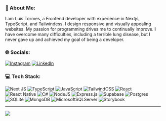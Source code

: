 ### 💫 About Me:
I am Luis Tormes, a Frontend developer with experience in Nextjs, TypeScript, and Tailwindcss. I design responsive and visually appealing websites. My passion for programming drives me to continually improve. I have overcome many difficulties, including a terrible lung disease, but I never gave up and achieved my goal of being a developer.


### 🌐 Socials:
[![Instagram](https://img.shields.io/badge/Instagram-%23E4405F.svg?logo=Instagram&logoColor=white)](https://instagram.com/luistormes_dev) [![LinkedIn](https://img.shields.io/badge/LinkedIn-%230077B5.svg?logo=linkedin&logoColor=white)](https://linkedin.com/in/luis-tormes) 

### 💻 Tech Stack:
![Next JS](https://img.shields.io/badge/Next-black?style=for-the-badge&logo=next.js&logoColor=white) ![TypeScript](https://img.shields.io/badge/typescript-%23007ACC.svg?style=for-the-badge&logo=typescript&logoColor=white) ![JavaScript](https://img.shields.io/badge/javascript-%23323330.svg?style=for-the-badge&logo=javascript&logoColor=%23F7DF1E) ![TailwindCSS](https://img.shields.io/badge/tailwindcss-%2338B2AC.svg?style=for-the-badge&logo=tailwind-css&logoColor=white) ![React](https://img.shields.io/badge/react-%2320232a.svg?style=for-the-badge&logo=react&logoColor=%2361DAFB) ![React Native](https://img.shields.io/badge/react_native-%2320232a.svg?style=for-the-badge&logo=react&logoColor=%2361DAFB) <!-- ![HTML5](https://img.shields.io/badge/html5-%23E34F26.svg?style=for-the-badge&logo=html5&logoColor=white) ![CSS3](https://img.shields.io/badge/css3-%231572B6.svg?style=for-the-badge&logo=css3&logoColor=white) --> ![C#](https://img.shields.io/badge/c%23-%23239120.svg?style=for-the-badge&logo=csharp&logoColor=white) <!-- ![Netlify](https://img.shields.io/badge/netlify-%23000000.svg?style=for-the-badge&logo=netlify&logoColor=#00C7B7) ![Vercel](https://img.shields.io/badge/vercel-%23000000.svg?style=for-the-badge&logo=vercel&logoColor=white) ![Firebase](https://img.shields.io/badge/firebase-%23039BE5.svg?style=for-the-badge&logo=firebase) --> ![NodeJS](https://img.shields.io/badge/node.js-6DA55F?style=for-the-badge&logo=node.js&logoColor=white) ![Express.js](https://img.shields.io/badge/express.js-%23404d59.svg?style=for-the-badge&logo=express&logoColor=%2361DAFB) ![Supabase](https://img.shields.io/badge/Supabase-3ECF8E?style=for-the-badge&logo=supabase&logoColor=white) ![Postgres](https://img.shields.io/badge/postgres-%23316192.svg?style=for-the-badge&logo=postgresql&logoColor=white) ![SQLite](https://img.shields.io/badge/sqlite-%2307405e.svg?style=for-the-badge&logo=sqlite&logoColor=white) ![MongoDB](https://img.shields.io/badge/MongoDB-%234ea94b.svg?style=for-the-badge&logo=mongodb&logoColor=white) ![MicrosoftSQLServer](https://img.shields.io/badge/Microsoft%20SQL%20Server-CC2927?style=for-the-badge&logo=microsoft%20sql%20server&logoColor=white) <!--  ![Canva](https://img.shields.io/badge/Canva-%2300C4CC.svg?style=for-the-badge&logo=Canva&logoColor=white) --> ![Storybook](https://img.shields.io/badge/-Storybook-FF4785?style=for-the-badge&logo=storybook&logoColor=white)
<!-- 
### 📊 GitHub Stats:
![](https://github-readme-stats.vercel.app/api?username=LuisTormes18&theme=dark&hide_border=false&include_all_commits=true&count_private=false)
![](https://github-readme-streak-stats.herokuapp.com/?user=LuisTormes18&theme=dark&hide_border=false)
![](https://github-readme-stats.vercel.app/api/top-langs/?username=LuisTormes18&theme=dark&hide_border=false&include_all_commits=true&count_private=false&layout=compact)
-->
<!-- 
### ✍️ Random Dev Quote
![](https://quotes-github-readme.vercel.app/api?type=horizontal&theme=radical)
-->
---
[![](https://visitcount.itsvg.in/api?id=LuisTormes18&icon=0&color=0)](https://visitcount.itsvg.in)

<!-- Proudly created with GPRM ( https://gprm.itsvg.in ) -->
